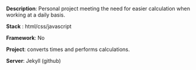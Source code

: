 __Description__: Personal project meeting the need for easier calculation when working at a daily basis.

__Stack__ : html/css/javascript

__Framework__: No

__Project__: converts times and performs calculations.

__Server__: Jekyll (github) 

